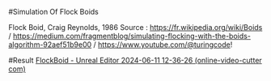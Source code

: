 #Simulation Of Flock Boids

Flock Boid, Craig Reynolds, 1986 
Source : https://fr.wikipedia.org/wiki/Boids / https://medium.com/fragmentblog/simulating-flocking-with-the-boids-algorithm-92aef51b9e00 / https://www.youtube.com/@turingcode!


#Result
[FlockBoid - Unreal Editor 2024-06-11 12-36-26 (online-video-cutter com)](https://github.com/Gauthier-Damien/FlockBoid/assets/172384330/24abb735-8656-4036-bc2a-f57aec021967)
